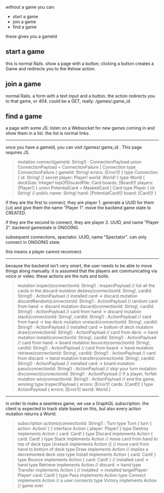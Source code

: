 without a game you can:

- start a game
- join a game
- find a game

these gives you a gameId

## start a game

this is normal Rails. show a page with a button; clicking a button creates a
Game and redirects you to the #show action.

## join a game

normal Rails. a form with a text input and a button. the action redirects you
to that game, or 404. could be a GET, really: /games/:game_id

## find a game

a page with some JS: listen on a Websocket for new games coming in and show
them in a list. the list is normal <a> links.

---

once you have a gameId, you can visit /games/:game_id . This page requires JS.

> mutation connect(gameId: String!) : ConnectionPayload
> union ConnectionPayload = ConnectionFailure | Connection
> type ConnectionFailure {
>   gameId: String!
>   errors: [Error!]!
> }
> type Connection {
>   id: String! // secret
>   player: Player!
>   world: World!
> }
> type World {
>   deckSize: Integer!
>   topOfDiscardPile: Card
>   boards: [Board!]!
>   players: [Player!]
> }
> union PotentialCard = MaskedCard | Card
> type Player {
>   id: String! // public
>   name: String!
>   hand: [PotentialCard!]!
>   board: [Card!]!
> }

if they are the first to connect, they are player 1. generate a UUID for them
(`id`) and give them the name "Player 1". move the backend game state to
CREATED.

if they are the second to connect, they are player 2. UUID, and name "Player
2". backend gamestate is ONGOING.

subsequent connections, spectator. UUID, name "Spectator". can only connect in
ONGOING state.

this means a player cannot reconnect.

---

because the backend isn't very smart, the user needs to be able to move things
along manually. it is assumed that the players are communicating via voice or
video. these actions are the nuts and bolts.

> mutation inspect(connectionId: String!) : InspectPayload // list all the cards in the discard
> mutation destroy(connectionId: String!, cardId: String!) : ActionPayload // installed card -> discard
> mutation discardRandom(connectionId: String!) : ActionPayload // random card from hand -> discard
> mutation discard(connectionId: String!, cardId: String!) : ActionPayload // card from hand -> discard
> mutation stack(connectionId: String!, cardId: String!) : ActionPayload // card from hand -> top deck
> mutation unstack(connectionId: String!, cardId: String!) : ActionPayload // installed card -> bottom of deck
> mutation draw(connectionId: String!) : ActionPayload // card from deck -> hand
> mutation install(connectionId: String!, cardId: String!) : ActionPayload // card from hand -> board
> mutation bounce(connectionId: String!, cardId: String!) : ActionPayload // card from board -> hand
> mutation retrieve(connectionId: String!, cardId: String!) : ActionPayload // card from discard -> hand
> mutation transfer(connectionId: String!, cardId: String!) : ActionPayload // installed card -> board
> mutation pass(connectionId: String!) : ActionPayload // skip your turn
> mutation disconnect(connectionId: String!) : ActionPayload // if a player, forfeit
> mutation win(connectionId: String!) : ActionPayload // end the game, winning
> type InspectPayload {
>   errors: [Error!]!
>   cards: [Card!]!
> }
> type ActionPayload {
>   errors: [Error!]!
>   world: World
> }

---

in order to make a seamless game, we use a GraphQL subscription. the client is
expected to track state based on this, but also every action mutation returns a
World.

> subscription actions(connectionId: String!) : Turn
> type Turn {
>   turn {
>     action: Action!
>   }
> }
> interface Action {
>     player: Player!
> }
> type Destroy implements Action { card: Card! }
> type Discard implements Action { card: Card! }
> type Stack implements Action // move card from hand to top of deck
> type Unstack implements Action {} // move card from hand to bottom of deck
> type Draw implements Action // implies a decremented deck size
> type Install implements Action { card: Card! }
> type Bounce implements Action { card: Card! } // installed card -> hand
> type Retrieve implements Action // discard -> hand
> type Transfer implements Action { // installed -> installed
>   targetPlayer: Player!
>   card: Card!
> }
> type Pass implements Action
> type Connect implements Action // a user connects
> type Victory implements Action // game over

